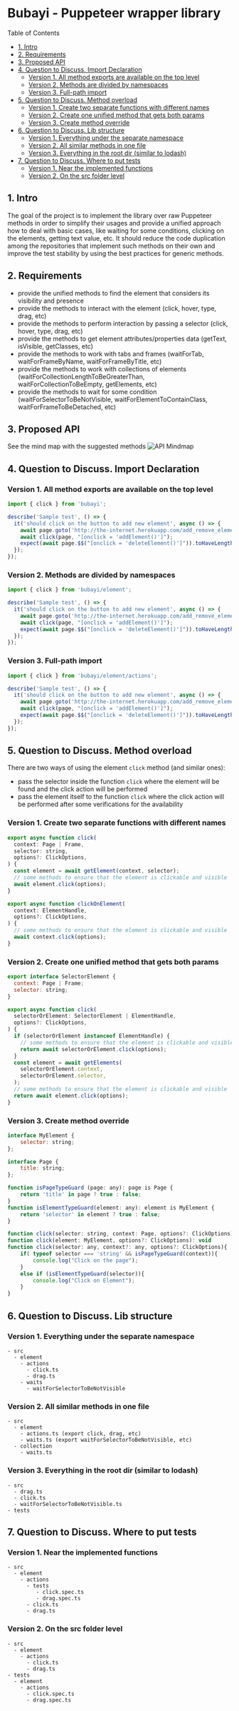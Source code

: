# Bubayi - Puppeteer wrapper library

Table of Contents

- [1. Intro](#1-intro)
- [2. Requirements](#2-requirements)
- [3. Proposed API](#3-proposed-api)
- [4. Question to Discuss. Import Declaration](#4-question-to-discuss-import-declaration)
  - [Version 1. All method exports are available on the top level](#version-1-all-method-exports-are-available-on-the-top-level)
  - [Version 2. Methods are divided by namespaces](#version-2-methods-are-divided-by-namespaces)
  - [Version 3. Full-path import](#version-3-full-path-import)
- [5. Question to Discuss. Method overload](#5-question-to-discuss-method-overload)
  - [Version 1. Create two separate functions with different names](#version-1-create-two-separate-functions-with-different-names)
  - [Version 2. Create one unified method that gets both params](#version-2-create-one-unified-method-that-gets-both-params)
  - [Version 3. Create method override](#version-3-create-method-override)
- [6. Question to Discuss. Lib structure](#6-question-to-discuss-lib-structure)
  - [Version 1. Everything under the separate namespace](#version-1-everything-under-the-separate-namespace)
  - [Version 2. All similar methods in one file](#version-2-all-similar-methods-in-one-file)
  - [Version 3. Everything in the root dir (similar to lodash)](#version-3-everything-in-the-root-dir--similar-to-lodash-)
- [7. Question to Discuss. Where to put tests](#7-question-to-discuss-where-to-put-tests)
  - [Version 1. Near the implemented functions](#version-1-near-the-implemented-functions)
  - [Version 2. On the src folder level](#version-2-on-the-src-folder-level)

## 1. Intro

The goal of the project is to implement the library over raw Puppeteer methods in order to simplify their usages and provide a unified approach how to deal with basic cases, like waiting for some conditions, clicking on the elements, getting text value, etc. It should reduce the code duplication among the repositories that implement such methods on their own and improve the test stability by using the best practices for generic methods.

## 2. Requirements

- provide the unified methods to find the element that considers its visibility and presence
- provide the methods to interact with the element (click, hover, type, drag, etc)
- provide the methods to perform interaction by passing a selector (click, hover, type, drag, etc)
- provide the methods to get element attributes/properties data (getText, isVisible, getClasses, etc)
- provide the methods to work with tabs and frames (waitForTab, waitForFrameByName, waitForFrameByTitle, etc)
- provide the methods to work with collections of elements (waitForCollectionLengthToBeGreaterThan, waitForCollectionToBeEmpty, getElements, etc)
- provide the methods to wait for some condition (waitForSelectorToBeNotVisible, waitForElementToContainClass, waitForFrameToBeDetached, etc)

## 3. Proposed API

See the mind map with the suggested methods
![API Mindmap](puppeteer-utils-prioritized.png)

## 4. Question to Discuss. Import Declaration

### Version 1. All method exports are available on the top level

```js
import { click } from 'bubayi';

describe('Sample test', () => {
  it('should click on the button to add new element', async () => {
    await page.goto('http://the-internet.herokuapp.com/add_remove_elements/');
    await click(page, "[onclick = 'addElement()']");
    expect(await page.$$("[onclick = 'deleteElement()']")).toHaveLength(1);
  });
});
```

### Version 2. Methods are divided by namespaces

```js
import { click } from 'bubayi/element';

describe('Sample test', () => {
  it('should click on the button to add new element', async () => {
    await page.goto('http://the-internet.herokuapp.com/add_remove_elements/');
    await click(page, "[onclick = 'addElement()']");
    expect(await page.$$("[onclick = 'deleteElement()']")).toHaveLength(1);
  });
});
```

### Version 3. Full-path import

```js
import { click } from 'bubayi/element/actions';

describe('Sample test', () => {
  it('should click on the button to add new element', async () => {
    await page.goto('http://the-internet.herokuapp.com/add_remove_elements/');
    await click(page, "[onclick = 'addElement()']");
    expect(await page.$$("[onclick = 'deleteElement()']")).toHaveLength(1);
  });
});
```

## 5. Question to Discuss. Method overload

There are two ways of using the element `click` method (and similar ones):

- pass the selector inside the function `click` where the element will be found and the click action will be performed
- pass the element itself to the function `click` where the click action will be performed after some verifications for the availability

### Version 1. Create two separate functions with different names

```js
export async function click(
  context: Page | Frame,
  selector: string,
  options?: ClickOptions,
) {
  const element = await getElement(context, selector);
  // some methods to ensure that the element is clickable and visible
  await element.click(options);
}

export async function clickOnElement(
  context: ElementHandle,
  options?: ClickOptions,
) {
  // some methods to ensure that the element is clickable and visible
  await context.click(options);
}
```

### Version 2. Create one unified method that gets both params

```js
export interface SelectorElement {
  context: Page | Frame;
  selector: string;
}

export async function click(
  selectorOrElement: SelectorElement | ElementHandle,
  options?: ClickOptions,
) {
  if (selectorOrElement instanceof ElementHandle) {
    // some methods to ensure that the element is clickable and visible
    return await selectorOrElement.click(options);
  }
  const element = await getElements(
    selectorOrElement.context,
    selectorOrElement.selector,
  );
  // some methods to ensure that the element is clickable and visible
  return await element.click(options);
}
```

### Version 3. Create method override

```js
interface MyElement {
    selector: string;
};

interface Page {
    title: string;
};

function isPageTypeGuard (page: any): page is Page {
    return 'title' in page ? true : false;
}
function isElementTypeGuard(element: any): element is MyElement {
    return 'selector' in element ? true : false;
}

function click(selector: string, context: Page, options?: ClickOptions): void
function click(element: MyElement, options?: ClickOptions): void
function click(selector: any, context?: any, options?: ClickOptions){
    if( typeof selector === 'string' && isPageTypeGuard(context)){
        console.log("Click on the page");
    }
    else if (isElementTypeGuard(selector)){
        console.log("Click on Element");
    }
}
```

## 6. Question to Discuss. Lib structure

### Version 1. Everything under the separate namespace

```
- src
  - element
    - actions
      - click.ts
      - drag.ts
    - waits
      - waitForSelectorToBeNotVisible
```

### Version 2. All similar methods in one file

```
- src
  - element
    - actions.ts (export click, drag, etc)
    - waits.ts (export waitForSelectorToBeNotVisible, etc)
  - collection
    - waits.ts
```

### Version 3. Everything in the root dir (similar to lodash)

```
- src
  - drag.ts
  - click.ts
  - waitForSelectorToBeNotVisible.ts
- tests
```

## 7. Question to Discuss. Where to put tests

### Version 1. Near the implemented functions

```
- src
  - element
    - actions
      - tests
         - click.spec.ts
         - drag.spec.ts
      - click.ts
      - drag.ts
```

### Version 2. On the src folder level

```
- src
  - element
    - actions
      - click.ts
      - drag.ts
- tests
  - element
    - actions
      - click.spec.ts
      - drag.spec.ts
```
